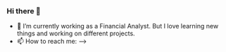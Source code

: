 ### Hi there 👋

- 🔭 I’m currently working as a Financial Analyst. But I love learning new things and working on different projects. 
- 📫 How to reach me: [](https://www.linkedin.com/in/soumyajitmitra77)
-->
